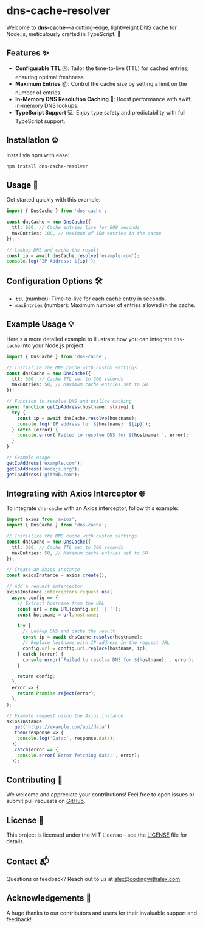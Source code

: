 # dns-cache-resolver

Welcome to **dns-cache**—a cutting-edge, lightweight DNS cache for Node.js, meticulously crafted in TypeScript. 🚀

## Features ✨

- **Configurable TTL** 🕒: Tailor the time-to-live (TTL) for cached entries, ensuring optimal freshness.
- **Maximum Entries** 📦: Control the cache size by setting a limit on the number of entries.
- **In-Memory DNS Resolution Caching** 🧠: Boost performance with swift, in-memory DNS lookups.
- **TypeScript Support** 💻: Enjoy type safety and predictability with full TypeScript support.

## Installation ⚙️

Install via npm with ease:

```bash
npm install dns-cache-resolver
```

## Usage 📘

Get started quickly with this example:

```typescript
import { DnsCache } from 'dns-cache';

const dnsCache = new DnsCache({
  ttl: 600, // Cache entries live for 600 seconds
  maxEntries: 100, // Maximum of 100 entries in the cache
});

// Lookup DNS and cache the result
const ip = await dnsCache.resolve('example.com');
console.log(`IP Address: ${ip}`);
```

## Configuration Options 🛠️

- `ttl` (number): Time-to-live for each cache entry in seconds.
- `maxEntries` (number): Maximum number of entries allowed in the cache.

## Example Usage 💡

Here's a more detailed example to illustrate how you can integrate `dns-cache` into your Node.js project:

```typescript
import { DnsCache } from 'dns-cache';

// Initialize the DNS cache with custom settings
const dnsCache = new DnsCache({
  ttl: 300, // Cache TTL set to 300 seconds
  maxEntries: 50, // Maximum cache entries set to 50
});

// Function to resolve DNS and utilize caching
async function getIpAddress(hostname: string) {
  try {
    const ip = await dnsCache.resolve(hostname);
    console.log(`IP address for ${hostname}: ${ip}`);
  } catch (error) {
    console.error(`Failed to resolve DNS for ${hostname}:`, error);
  }
}

// Example usage
getIpAddress('example.com');
getIpAddress('nodejs.org');
getIpAddress('github.com');
```

## Integrating with Axios Interceptor 🌐

To integrate `dns-cache` with an Axios interceptor, follow this example:

```typescript
import axios from 'axios';
import { DnsCache } from 'dns-cache';

// Initialize the DNS cache with custom settings
const dnsCache = new DnsCache({
  ttl: 300, // Cache TTL set to 300 seconds
  maxEntries: 50, // Maximum cache entries set to 50
});

// Create an Axios instance
const axiosInstance = axios.create();

// Add a request interceptor
axiosInstance.interceptors.request.use(
  async config => {
    // Extract hostname from the URL
    const url = new URL(config.url || '');
    const hostname = url.hostname;

    try {
      // Lookup DNS and cache the result
      const ip = await dnsCache.resolve(hostname);
      // Replace hostname with IP address in the request URL
      config.url = config.url.replace(hostname, ip);
    } catch (error) {
      console.error(`Failed to resolve DNS for ${hostname}:`, error);
    }

    return config;
  },
  error => {
    return Promise.reject(error);
  },
);

// Example request using the Axios instance
axiosInstance
  .get('https://example.com/api/data')
  .then(response => {
    console.log('Data:', response.data);
  })
  .catch(error => {
    console.error('Error fetching data:', error);
  });
```

## Contributing 🤝

We welcome and appreciate your contributions! Feel free to open issues or submit pull requests on [GitHub](https://github.com/alesima/dns-cache-resolver).

## License 📄

This project is licensed under the MIT License - see the [LICENSE](LICENSE) file for details.

## Contact 📬

Questions or feedback? Reach out to us at [alex@codingwithalex.com](mailto:alex@codingwithalex.com).

## Acknowledgements 🙏

A huge thanks to our contributors and users for their invaluable support and feedback!
